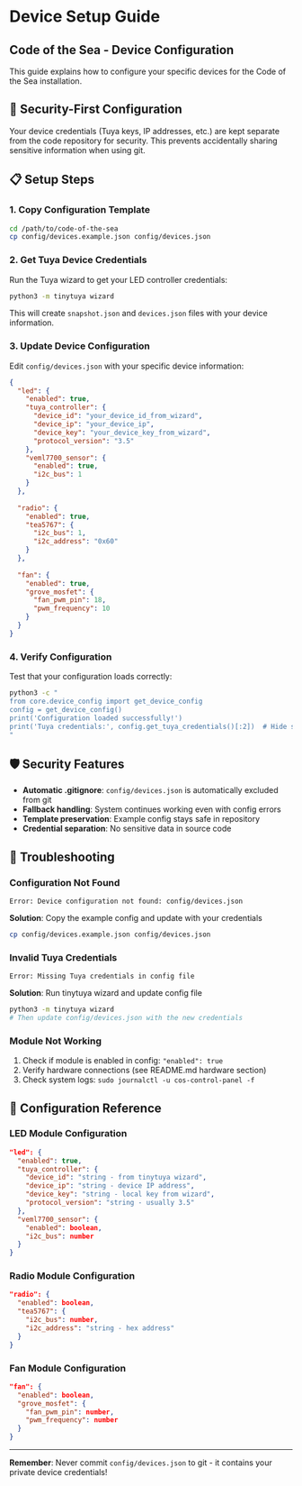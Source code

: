 # Device Setup Guide
## Code of the Sea - Device Configuration

This guide explains how to configure your specific devices for the Code of the Sea installation.

## 🔐 Security-First Configuration

Your device credentials (Tuya keys, IP addresses, etc.) are kept separate from the code repository for security. This prevents accidentally sharing sensitive information when using git.

## 📋 Setup Steps

### 1. Copy Configuration Template
```bash
cd /path/to/code-of-the-sea
cp config/devices.example.json config/devices.json
```

### 2. Get Tuya Device Credentials
Run the Tuya wizard to get your LED controller credentials:
```bash
python3 -m tinytuya wizard
```

This will create `snapshot.json` and `devices.json` files with your device information.

### 3. Update Device Configuration
Edit `config/devices.json` with your specific device information:

```json
{
  "led": {
    "enabled": true,
    "tuya_controller": {
      "device_id": "your_device_id_from_wizard",
      "device_ip": "your_device_ip", 
      "device_key": "your_device_key_from_wizard",
      "protocol_version": "3.5"
    },
    "veml7700_sensor": {
      "enabled": true,
      "i2c_bus": 1
    }
  },
  
  "radio": {
    "enabled": true,
    "tea5767": {
      "i2c_bus": 1,
      "i2c_address": "0x60"
    }
  },
  
  "fan": {
    "enabled": true,
    "grove_mosfet": {
      "fan_pwm_pin": 18,
      "pwm_frequency": 10
    }
  }
}
```

### 4. Verify Configuration
Test that your configuration loads correctly:
```bash
python3 -c "
from core.device_config import get_device_config
config = get_device_config()
print('Configuration loaded successfully!')
print('Tuya credentials:', config.get_tuya_credentials()[:2])  # Hide sensitive data
"
```

## 🛡️ Security Features

- **Automatic .gitignore**: `config/devices.json` is automatically excluded from git
- **Fallback handling**: System continues working even with config errors
- **Template preservation**: Example config stays safe in repository
- **Credential separation**: No sensitive data in source code

## 🔧 Troubleshooting

### Configuration Not Found
```
Error: Device configuration not found: config/devices.json
```
**Solution**: Copy the example config and update with your credentials
```bash
cp config/devices.example.json config/devices.json
```

### Invalid Tuya Credentials
```
Error: Missing Tuya credentials in config file
```
**Solution**: Run tinytuya wizard and update config file
```bash
python3 -m tinytuya wizard
# Then update config/devices.json with the new credentials
```

### Module Not Working
1. Check if module is enabled in config: `"enabled": true`
2. Verify hardware connections (see README.md hardware section)
3. Check system logs: `sudo journalctl -u cos-control-panel -f`

## 📝 Configuration Reference

### LED Module Configuration
```json
"led": {
  "enabled": true,
  "tuya_controller": {
    "device_id": "string - from tinytuya wizard",
    "device_ip": "string - device IP address", 
    "device_key": "string - local key from wizard",
    "protocol_version": "string - usually 3.5"
  },
  "veml7700_sensor": {
    "enabled": boolean,
    "i2c_bus": number
  }
}
```

### Radio Module Configuration
```json
"radio": {
  "enabled": boolean,
  "tea5767": {
    "i2c_bus": number,
    "i2c_address": "string - hex address"
  }
}
```

### Fan Module Configuration  
```json
"fan": {
  "enabled": boolean,
  "grove_mosfet": {
    "fan_pwm_pin": number,
    "pwm_frequency": number
  }
}
```

---

**Remember**: Never commit `config/devices.json` to git - it contains your private device credentials!